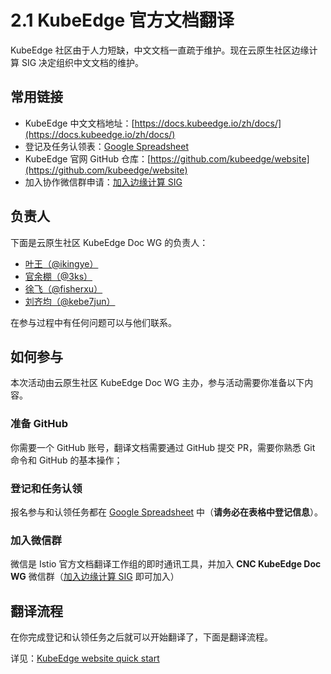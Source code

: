 # 2.1 KubeEdge 官方文档翻译

KubeEdge 社区由于人力短缺，中文文档一直疏于维护。现在云原生社区边缘计算 SIG 决定组织中文文档的维护。

## 常用链接

* KubeEdge 中文文档地址：[https://docs.kubeedge.io/zh/docs/](https://docs.kubeedge.io/zh/docs/)
* 登记及任务认领表：[Google Spreadsheet](https://docs.google.com/spreadsheets/d/1nLU6BBYZHgsJ-eiMl_pIuBm83bqtFfZMl0Ymm1ASxhc/edit?usp=sharing) 
* KubeEdge 官网 GitHub 仓库：[https://github.com/kubeedge/website](https://github.com/kubeedge/website)
* 加入协作微信群申请：[加入边缘计算 SIG](https://wj.qq.com/s2/8115459/339a/)

## 负责人

下面是云原生社区 KubeEdge Doc WG 的负责人：

* [叶王（@ikingye）](http://github.com/ikingye)
* [官余棚（@3ks）](http://github.com/3ks)
* [徐飞（@fisherxu）](https://github.com/fisherxu)
* [刘齐均（@kebe7jun）](http://github.com/kebe7jun)

在参与过程中有任何问题可以与他们联系。

## 如何参与

本次活动由云原生社区 KubeEdge Doc WG 主办，参与活动需要你准备以下内容。

### 准备 GitHub

你需要一个 GitHub 账号，翻译文档需要通过 GitHub 提交 PR，需要你熟悉 Git 命令和 GitHub 的基本操作；

### 登记和任务认领

报名参与和认领任务都在 [Google Spreadsheet](https://docs.google.com/spreadsheets/d/1nLU6BBYZHgsJ-eiMl_pIuBm83bqtFfZMl0Ymm1ASxhc/edit#gid=348597365) 中（**请务必在表格中登记信息**）。

### 加入微信群

微信是 Istio 官方文档翻译工作组的即时通讯工具，并加入 **CNC KubeEdge Doc WG** 微信群（[加入边缘计算 SIG](https://wj.qq.com/s2/8115459/339a/) 即可加入）

## 翻译流程

在你完成登记和认领任务之后就可以开始翻译了，下面是翻译流程。

详见：[KubeEdge website quick start](https://github.com/kubeedge/website#quick-start)






